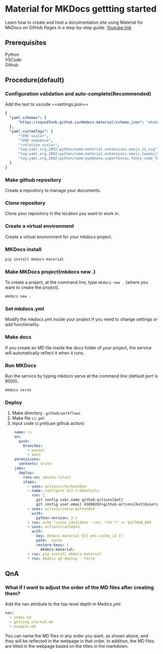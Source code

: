 # Material for MKDocs gettting started

Learn how to create and host a documentation site using Material for MkDocs on GitHub Pages in a step-by-step guide. [Youtube link](https://www.youtube.com/watch?v=Q-YA_dA8C20)

## Prerequisites
Python<br>
VSCode<br>
Github<br>

## Procedure(default)

### Configuration validation and auto-complete(Recommended)
Add the text to vscode ==settings.json==
```yaml
{
  "yaml.schemas": {
      "https://squidfunk.github.io/mkdocs-material/schema.json": "mkdocs.yml"
  },
  "yaml.customTags": [ 
      "!ENV scalar",
      "!ENV sequence",
      "!relative scalar",
      "tag:yaml.org,2002:python/name:material.extensions.emoji.to_svg",
      "tag:yaml.org,2002:python/name:material.extensions.emoji.twemoji",
      "tag:yaml.org,2002:python/name:pymdownx.superfences.fence_code_format"
  ]
}
```

### Make github repository
Create a repository to manage your documents.

### Clone repository
Clone your repository in the location you want to work in.

### Create a virtual environment
Create a virtual environment for your mkdocs project.

### MKDocs install
```python title="Install material for mkdocs"
pip install mkdocs-material
```

### Make MKDocs project(mkdocs new .)
To create a project, at the command line, type `mkdocs new .` (where you want to create the project).
```bash title="Make MKDocs project"
mkdocs new .
```

### Set mkdocs.yml
Modify the mkdocs.yml inside your project if you need to change settings or add functionality.

### Make docs
If you create an MD file inside the docs folder of your project, the service will automatically reflect it when it runs.

### Run MKDocs 
Run the service by typing mkdocs serve at the command line (default port is 8000).
```bash
mkdocs serve
```

### Deploy
1. Make directory `.github/workflows`
2. Make file `ci.yml`
3. Input code ci.yml(use github action)
   ```yml
    name: ci 
    on:
      push:
        branches:
          - master 
          - main
    permissions:
      contents: write
    jobs:
      deploy:
        runs-on: ubuntu-latest
        steps:
          - uses: actions/checkout@v4
          - name: Configure Git Credentials
            run: |
              git config user.name github-actions[bot]
              git config user.email 41898282+github-actions[bot]@users.noreply.github.com
          - uses: actions/setup-python@v4
            with:
              python-version: 3.x
          - run: echo "cache_id=$(date --utc '+%V')" >> $GITHUB_ENV 
          - uses: actions/cache@v3
            with:
              key: mkdocs-material-${{ env.cache_id }}
              path: .cache
              restore-keys: |
                mkdocs-material-
          - run: pip install mkdocs-material 
          - run: mkdocs gh-deploy --force
   ```

## QnA

### What if I want to adjust the order of the MD files after creating them? 
Add the nav attribute to the top-level depth in Medics.yml.
```yaml title="nav attribute in mkdocs.yml"
nav:
  - index.md 
  - getting_started.md
  - example.md
```
You can name the MD files in any order you want, as shown above, and they will be reflected in the webpage in that order. In addition, the MD files are titled in the webpage based on the titles in the markdown.


